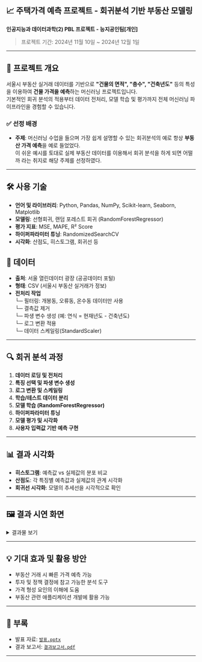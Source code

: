 ## 📈 주택가격 예측 프로젝트 - 회귀분석 기반 부동산 모델링
**인공지능과 데이터과학(2) PBL 프로젝트 - 능지공인팀[개인]** 
> 프로젝트 기간: 2024년 11월 10일 ~ 2024년 12월 1일

---

## 📌 프로젝트 개요
서울시 부동산 실거래 데이터를 기반으로 **"건물의 면적", "층수", "건축년도"** 등의 특성을 이용하여 **건물 가격을 예측**하는 머신러닝 프로젝트입니다.  
기본적인 회귀 분석의 적용부터 데이터 전처리, 모델 학습 및 평가까지 전체 머신러닝 파이프라인을 경험할 수 있습니다.

### ✅ 선정 배경
- **주제**: 머신러닝 수업을 들으며 가장 쉽게 설명할 수 있는 회귀분석의 예로 항상 **부동산 가격 예측**을 예로 들었었다.<br/>
이 쉬운 예시를 토대로 실제 부동산 데이터를 이용해서 회귀 분석을 하게 되면 어떨까 라는 취지로 해당 주제를 선정하였다. 

---

## 🛠️ 사용 기술
- **언어 및 라이브러리**: Python, Pandas, NumPy, Scikit-learn, Seaborn, Matplotlib  
- **모델링**: 선형회귀, 랜덤 포레스트 회귀 (RandomForestRegressor)
- **평가 지표**: MSE, MAPE, R² Score
- **하이퍼파라미터 튜닝**: RandomizedSearchCV
- **시각화**: 산점도, 히스토그램, 회귀선 등

## 📂 데이터
- **출처**: 서울 열린데이터 광장 (공공데이터 포털)
- **형태**: CSV (서울시 부동산 실거래가 정보)
- **전처리 작업**<br/>
  └─ 필터링: 개봉동, 오류동, 온수동 데이터만 사용<br/>
  └─ 결측값 제거<br/>
  └─ 파생 변수 생성 (예: 연식 = 현재년도 - 건축년도)<br/>
  └─ 로그 변환 적용<br/>
  └─ 데이터 스케일링(StandardScaler)<br/>
---

## 🔍 회귀 분석 과정
1. **데이터 로딩 및 전처리**
2. **특징 선택 및 파생 변수 생성**
3. **로그 변환 및 스케일링**
4. **학습/테스트 데이터 분리**
5. **모델 학습 (RandomForestRegressor)**
6. **하이퍼파라미터 튜닝**
7. **모델 평가 및 시각화**
8. **사용자 입력값 기반 예측 구현**

---

## 📊 결과 시각화
- **히스토그램**: 예측값 vs 실제값의 분포 비교
- **산점도**: 각 특징별 예측값과 실제값의 관계 시각화
- **회귀선 시각화**: 모델의 추세선을 시각적으로 확인

---

## 🖼 결과 시연 화면

<details>
<summary>결과물 보기</summary>
  
## 데이터 셋 CSV파일
![image](https://github.com/user-attachments/assets/630605ab-9c9f-4fb5-ba4d-b08920dd1a3f)

## 데이터 전처리 작업
![image](https://github.com/user-attachments/assets/a25a50b4-13a0-457c-b1d7-01ed42b3baa0)
![image](https://github.com/user-attachments/assets/317677b2-94bc-460c-b4f1-367f8737814b)
![image](https://github.com/user-attachments/assets/5fab80a6-6032-4a28-a6d8-b90e041d8e29)
![image](https://github.com/user-attachments/assets/0d666a7f-b8f1-43ca-9318-513116ebcc91)
  
## 모델 생성 및 학습 결과
![image](https://github.com/user-attachments/assets/2eae6e84-308c-47cb-abda-4ea94458d3f6)
![image](https://github.com/user-attachments/assets/a63b522c-932e-4340-a5f7-5dc03649ec7f)


## 학습결과 시각화
![image](https://github.com/user-attachments/assets/962fef89-961d-4594-ba19-c4e70200cfd2)
![image](https://github.com/user-attachments/assets/8d5f9473-6279-49a5-ad56-2bb039889550)
![image](https://github.com/user-attachments/assets/6be409e0-1743-4ae4-b2af-7cf372400dd5)
![image](https://github.com/user-attachments/assets/307671cb-365e-4fd5-b243-41fa025fb84e)


## 다시보기 웹 폼[장르별 다시 볼 영화 추천]
![image](https://github.com/user-attachments/assets/d229cf6e-5c5f-4195-975f-48409c9a0ac8)
![image](https://github.com/user-attachments/assets/073f50d8-8782-488b-b9f4-5a4eb299c2d4)<br />
[코드 내용]https://github.com/DavidMao8849/Movie_Recommend_Project/blob/a5375c53a326d5de191bd83fb29e98753ac956a2/MovieReview.aspx#L1-L79

## 제작자 웹 폼[팀 이름 및 팀원 역할 ]
![image](https://github.com/user-attachments/assets/9d0f1a82-a324-4b1f-998e-6e3403c8d82d)<br />
[코드 내용]https://github.com/DavidMao8849/Movie_Recommend_Project/blob/74e04f01554d84551c4143e630d6f095a7f47022/MovieMaker.aspx#L1-L57

</details>

---

## 💡 기대 효과 및 활용 방안
- 부동산 거래 시 빠른 가격 예측 가능
- 투자 및 정책 결정에 참고 가능한 분석 도구
- 가격 형성 요인의 이해에 도움
- 부동산 관련 애플리케이션 개발에 활용 가능

---

## 📎 부록
- 발표 자료: [`발표.pptx`](docs/발표.pptx)
- 결과 보고서: [`결과보고서.pdf`](docs/PBL결과보고서.pdf)

---
